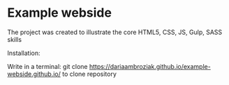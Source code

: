 <h1>Example webside</h1>

﻿The project was created to illustrate the core HTML5, CSS, JS, Gulp, SASS skills

Installation:

Write in a terminal: git clone https://dariaambroziak.github.io/example-webside.github.io/ to clone repository
